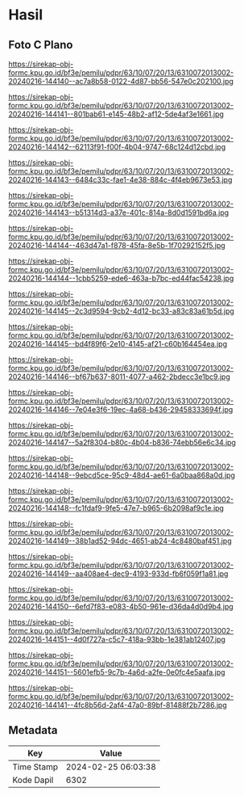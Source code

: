 # Hasil

## Foto C Plano

https://sirekap-obj-formc.kpu.go.id/bf3e/pemilu/pdpr/63/10/07/20/13/6310072013002-20240216-144140--ac7a8b58-0122-4d87-bb56-547e0c202100.jpg

https://sirekap-obj-formc.kpu.go.id/bf3e/pemilu/pdpr/63/10/07/20/13/6310072013002-20240216-144141--801bab61-e145-48b2-af12-5de4af3e1661.jpg

https://sirekap-obj-formc.kpu.go.id/bf3e/pemilu/pdpr/63/10/07/20/13/6310072013002-20240216-144142--62113f91-f00f-4b04-9747-68c124d12cbd.jpg

https://sirekap-obj-formc.kpu.go.id/bf3e/pemilu/pdpr/63/10/07/20/13/6310072013002-20240216-144143--6484c33c-fae1-4e38-884c-4f4eb9673e53.jpg

https://sirekap-obj-formc.kpu.go.id/bf3e/pemilu/pdpr/63/10/07/20/13/6310072013002-20240216-144143--b51314d3-a37e-401c-814a-8d0d1591bd6a.jpg

https://sirekap-obj-formc.kpu.go.id/bf3e/pemilu/pdpr/63/10/07/20/13/6310072013002-20240216-144144--463d47a1-f878-45fa-8e5b-1f70292152f5.jpg

https://sirekap-obj-formc.kpu.go.id/bf3e/pemilu/pdpr/63/10/07/20/13/6310072013002-20240216-144144--1cbb5259-ede6-463a-b7bc-ed44fac54238.jpg

https://sirekap-obj-formc.kpu.go.id/bf3e/pemilu/pdpr/63/10/07/20/13/6310072013002-20240216-144145--2c3d9594-9cb2-4d12-bc33-a83c83a61b5d.jpg

https://sirekap-obj-formc.kpu.go.id/bf3e/pemilu/pdpr/63/10/07/20/13/6310072013002-20240216-144145--bd4f89f6-2e10-4145-af21-c60b164454ea.jpg

https://sirekap-obj-formc.kpu.go.id/bf3e/pemilu/pdpr/63/10/07/20/13/6310072013002-20240216-144146--bf67b637-8011-4077-a462-2bdecc3e1bc9.jpg

https://sirekap-obj-formc.kpu.go.id/bf3e/pemilu/pdpr/63/10/07/20/13/6310072013002-20240216-144146--7e04e3f6-19ec-4a68-b436-29458333694f.jpg

https://sirekap-obj-formc.kpu.go.id/bf3e/pemilu/pdpr/63/10/07/20/13/6310072013002-20240216-144147--5a2f8304-b80c-4b04-b836-74ebb56e6c34.jpg

https://sirekap-obj-formc.kpu.go.id/bf3e/pemilu/pdpr/63/10/07/20/13/6310072013002-20240216-144148--9ebcd5ce-95c9-48d4-ae61-6a0baa868a0d.jpg

https://sirekap-obj-formc.kpu.go.id/bf3e/pemilu/pdpr/63/10/07/20/13/6310072013002-20240216-144148--fc1fdaf9-9fe5-47e7-b965-6b2098af9c1e.jpg

https://sirekap-obj-formc.kpu.go.id/bf3e/pemilu/pdpr/63/10/07/20/13/6310072013002-20240216-144149--38b1ad52-94dc-4651-ab24-4c8480baf451.jpg

https://sirekap-obj-formc.kpu.go.id/bf3e/pemilu/pdpr/63/10/07/20/13/6310072013002-20240216-144149--aa408ae4-dec9-4193-933d-fb6f059f1a81.jpg

https://sirekap-obj-formc.kpu.go.id/bf3e/pemilu/pdpr/63/10/07/20/13/6310072013002-20240216-144150--6efd7f83-e083-4b50-961e-d36da4d0d9b4.jpg

https://sirekap-obj-formc.kpu.go.id/bf3e/pemilu/pdpr/63/10/07/20/13/6310072013002-20240216-144151--4d0f727a-c5c7-418a-93bb-1e381ab12407.jpg

https://sirekap-obj-formc.kpu.go.id/bf3e/pemilu/pdpr/63/10/07/20/13/6310072013002-20240216-144151--5601efb5-9c7b-4a6d-a2fe-0e0fc4e5aafa.jpg

https://sirekap-obj-formc.kpu.go.id/bf3e/pemilu/pdpr/63/10/07/20/13/6310072013002-20240216-144141--4fc8b56d-2af4-47a0-89bf-81488f2b7286.jpg


## Metadata

| Key        | Value               |
| ---------- | ------------------- |
| Time Stamp | 2024-02-25 06:03:38 |
| Kode Dapil | 6302                |



